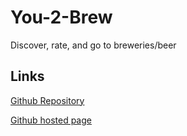 # You-2-Brew
Discover, rate, and go to breweries/beer

## Links

[Github Repository](https://github.com/zackapotamus/You-2-Brew)

[Github hosted page](https://zackapotamus.github.io/You-2-Brew/)
